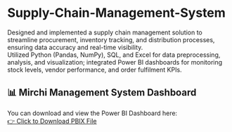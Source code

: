 # Supply-Chain-Management-System 
Designed and implemented a supply chain management solution to streamline procurement, inventory tracking, and distribution processes, ensuring data accuracy and real-time visibility.  
Utilized Python (Pandas, NumPy), SQL, and Excel for data preprocessing, analysis, and visualization; integrated Power BI dashboards for monitoring stock levels, vendor performance, and order fulfilment KPIs. 
## 📊 Mirchi Management System Dashboard

You can download and view the Power BI Dashboard here:  
[👉 Click to Download PBIX File](https://drive.google.com/file/d/1b3gKyOjZtmntdw6LWB-qkxQA7HyjjvNP/view?usp=drive_link)
